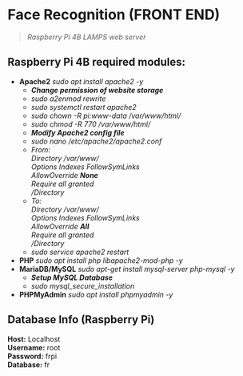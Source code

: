 # **Face Recognition (FRONT END)**
> *Raspberry Pi 4B LAMPS web server*

## Raspberry Pi 4B required modules:
- **Apache2** *sudo apt install apache2 -y*
    - ***Change permission of website storage***
    - *sudo a2enmod rewrite*
    - *sudo systemctl restart apache2*
    - *sudo chown -R pi:www-data /var/www/html/*
    - *sudo chmod -R 770 /var/www/html/*
    - ***Modify Apache2 config file***
    - *sudo nano /etc/apache2/apache2.conf*
    - *From:*</br>
      *Directory /var/www/</br>
       Options Indexes FollowSymLinks</br>
       AllowOverride **None**</br>
       Require all granted</br>
       /Directory*</br>
    - *To:*</br>
      *Directory /var/www/</br>
       Options Indexes FollowSymLinks</br>
       AllowOverride **All**</br>
       Require all granted</br>
       /Directory*</br>
    - *sudo service apache2 restart*
- **PHP** *sudo apt install php libapache2-mod-php -y*
- **MariaDB/MySQL** *sudo apt-get install mysql-server php-mysql -y*
  - ***Setup MySQL Database***
  - *sudo mysql_secure_installation*
- **PHPMyAdmin** *sudo apt install phpmyadmin -y*

## Database Info (Raspberry Pi)
**Host:** Localhost</br>
**Username:** root</br>
**Password:** frpi</br>
**Database:** fr</br>

